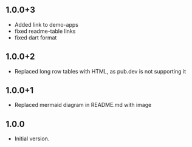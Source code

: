 ## 1.0.0+3
- Added link to demo-apps
- fixed readme-table links
- fixed dart format

## 1.0.0+2
- Replaced long row tables with HTML, as pub.dev is not supporting it

## 1.0.0+1
- Replaced mermaid diagram in README.md with image

## 1.0.0
- Initial version.